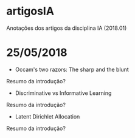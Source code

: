 # artigosIA
Anotações dos artigos da disciplina IA (2018.01)

# 25/05/2018
- Occam's two razors: The sharp and the blunt

Resumo da introdução?

- Discriminative vs Informative Learning

Resumo da introdução?

- Latent Dirichlet Allocation

Resumo da introdução?
